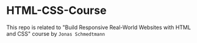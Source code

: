 # HTML-CSS-Course
This repo is related to "Build Responsive Real-World Websites with HTML and CSS" course by `Jonas Schmedtmann`
